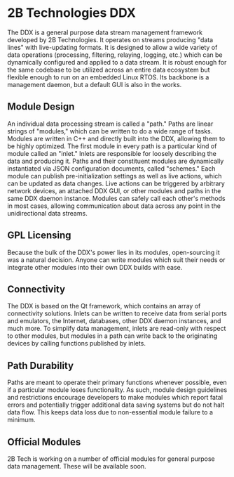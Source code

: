 # 2B Technologies DDX

The DDX is a general purpose data stream management framework developed by 2B Technologies.  It operates on streams producing "data lines" with live-updating formats.  It is designed to allow a wide variety of data operations (processing, filtering, relaying, logging, etc.) which can be dynamically configured and applied to a data stream.  It is robust enough for the same codebase to be utilized across an entire data ecosystem but flexible enough to run on an embedded Linux RTOS.  Its backbone is a management daemon, but a default GUI is also in the works.

## Module Design
An individual data processing stream is called a "path."  Paths are linear strings of "modules," which can be written to do a wide range of tasks.  Modules are written in C++ and directly built into the DDX, allowing them to be highly optimized.  The first module in every path is a particular kind of module called an "inlet."  Inlets are responsible for loosely describing the data and producing it.  Paths and their constituent modules are dynamically instantiated via JSON configuration documents, called "schemes."  Each module can publish pre-initialization settings as well as live actions, which can be updated as data changes.  Live actions can be triggered by arbitrary network devices, an attached DDX GUI, or other modules and paths in the same DDX daemon instance.  Modules can safely call each other's methods in most cases, allowing communication about data across any point in the unidirectional data streams.

## GPL Licensing
Because the bulk of the DDX's power lies in its modules, open-sourcing it was a natural decision.  Anyone can write modules which suit their needs or integrate other modules into their own DDX builds with ease.  

## Connectivity
The DDX is based on the Qt framework, which contains an array of connectivity solutions.  Inlets can be written to receive data from serial ports and emulators, the Internet, databases, other DDX daemon instances, and much more.  To simplify data management, inlets are read-only with respect to other modules, but modules in a path can write back to the originating devices by calling functions published by inlets.

## Path Durability
Paths are meant to operate their primary functions whenever possible, even if a particular module loses functionality.  As such, module design guidelines and restrictions encourage developers to make modules which report fatal errors and potentially trigger additional data saving systems but do not halt data flow.  This keeps data loss due to non-essential module failure to a minimum.

## Official Modules
2B Tech is working on a number of official modules for general purpose data management.  These will be available soon.